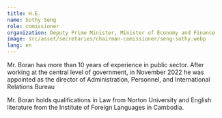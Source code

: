 ```yaml
---
title: H.E.
name: Sothy Seng
role: comissioner
organization: Deputy Prime Minister, Minister of Economy and Finance
image: src/asset/secretaries/chairman-comissioner/seng-sothy.webp
lang: en
---
```


Mr. Boran has more than 10 years of experience in public sector. After working at the central level of government, in November 2022 he was appointed as the director of Administration, Personnel, and International Relations Bureau

Mr. Boran holds qualifications in Law from Norton University and English literature from the Institute of Foreign Languages in Cambodia.
